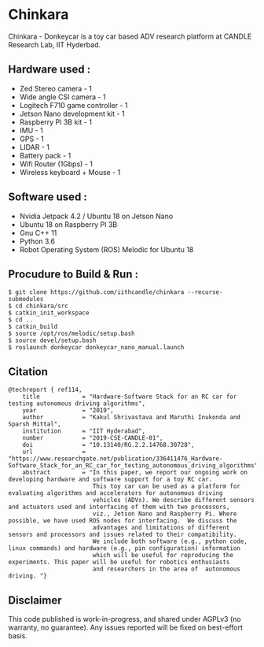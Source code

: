 # Chinkara 

Chinkara - Donkeycar is a toy car based ADV research platform at CANDLE Research Lab, IIT Hyderbad.

## Hardware used :

* Zed Stereo camera - 1
* Wide angle CSI camera - 1
* Logitech F710 game controller - 1
* Jetson Nano development kit - 1
* Raspberry PI 3B kit - 1
* IMU - 1
* GPS - 1
* LIDAR - 1
* Battery pack - 1
* Wifi Router (1Gbps) - 1
* Wireless keyboard + Mouse - 1

## Software used :

* Nvidia Jetpack 4.2 / Ubuntu 18 on Jetson Nano
* Ubuntu 18 on Raspberry PI 3B
* Gnu C++ 11
* Python 3.6
* Robot Operating System (ROS) Melodic for Ubuntu 18


## Procudure to Build & Run :


```
$ git clone https://github.com/iithcandle/chinkara --recurse-submodules
$ cd chinkara/src
$ catkin_init_workspace
$ cd ..
$ catkin_build
$ source /opt/ros/melodic/setup.bash
$ source devel/setup.bash
$ roslaunch donkeycar donkeycar_nano_manual.launch
```

## Citation
```
@techreport { ref114,
	title            = "Hardware-Software Stack for an RC car for testing autonomous driving algorithms",
	year             = "2019",
	author           = "Kakul Shrivastava and Maruthi Inukonda and Sparsh Mittal",
	institution      = "IIT Hyderabad",
	number           = "2019-CSE-CANDLE-01",
	doi              = "10.13140/RG.2.2.14768.30728",
	url              = "https://www.researchgate.net/publication/336411476_Hardware-Software_Stack_for_an_RC_car_for_testing_autonomous_driving_algorithms",
	abstract         = "In this paper, we report our ongoing work on developing hardware and software support for a toy RC car.
	                    This toy car can be used as a platform for evaluating algorithms and accelerators for autonomous driving
						vehicles (ADVs). We describe different sensors and actuators used and interfacing of them with two processors,
						viz., Jetson Nano and Raspberry Pi. Where possible, we have used ROS nodes for interfacing.  We discuss the
						advantages and limitations of different sensors and processors and issues related to their compatibility.
						We include both software (e.g., python code, linux commands) and hardware (e.g., pin configuration) information
						which will be useful for reproducing the experiments. This paper will be useful for robotics enthusiasts
						and researchers in the area of  autonomous driving. "}
```

## Disclaimer

This code published is work-in-progress, and shared under AGPLv3 (no warranty, no guarantee).
Any issues reported will be fixed on best-effort basis.

